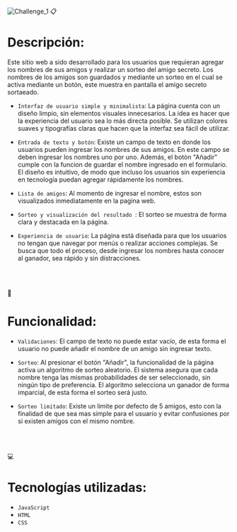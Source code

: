 ![Challenge_1](https://github.com/user-attachments/assets/40ded9e1-296a-4d90-b169-17004c8156b5)
:clipboard:<h1>Descripción:</h1>
<p>Este sitio web a sido desarrollado para los usuarios que requieran agregar los nombres de sus amigos y realizar un sorteo del amigo secreto. 
Los nombres de los amigos son guardados y mediante un sorteo en el cual se activa mediante un botón, este muestra en pantalla el amigo secreto sortaeado.</p>

- `Interfaz de usuario simple y minimalista`:
La página cuenta con un diseño limpio, sin elementos visuales innecesarios. La idea es hacer que la experiencia del usuario sea lo más directa posible. Se utilizan colores suaves y tipografías claras que hacen que la interfaz sea fácil de utilizar.

- `Entrada de texto y botón`:
Existe un campo de texto en donde los usuarios pueden ingresar los nombres de sus amigos. En este campo se deben ingresar los nombres uno por uno. Además, el botòn "Añadir" cumple con la funcion de guardar el nombre ingresado en el formulario. El diseño es intuitivo, de modo que incluso los usuarios sin experiencia en tecnología puedan agregar rápidamente los nombres.

- `Lista de amigos`:
Al momento de ingresar el nombre, estos son visualizados inmediatamente en la pagina web.

- `Sorteo y visualización del resultado `:
El sorteo se muestra de forma clara y destacada en la página.

- `Experiencia de usuario`:
La página está diseñada para que los usuarios no tengan que navegar por menús o realizar acciones complejas. Se busca que todo el proceso, desde ingresar los nombres hasta conocer al ganador, sea rápido y sin distracciones.

<br></br>

:wrench:<h1>Funcionalidad:</h1>
- `Validaciones`:
El campo de texto no puede estar vacío, de esta forma el usuario no puede añadir el nombre de un amigo sin ingresar texto.

- `Sorteo`:
Al presionar el botón "Añadir", la funcionalidad de la página activa un algoritmo de sorteo aleatorio. El sistema asegura que cada nombre tenga las mismas probabilidades de ser seleccionado, sin ningún tipo de preferencia. El algoritmo selecciona un ganador de forma imparcial, de esta forma el sorteo será justo.

- `Sorteo limitado`:
Existe un limite por defecto de 5 amigos, esto con la finalidad de que sea mas simple para el usuario y evitar confusiones por si existen amigos con el mismo nombre.

<br></br>

:computer:<h1>Tecnologías utilizadas:</h1>
- `JavaScript`
- `HTML`
- `CSS`
